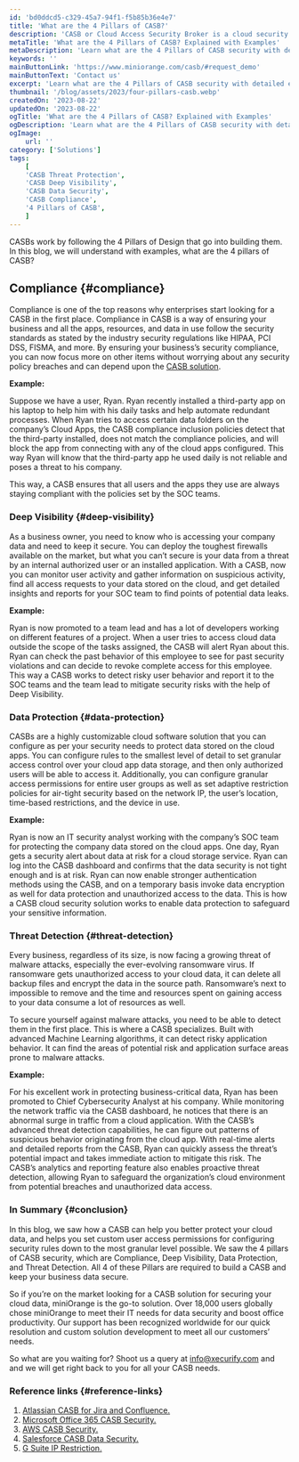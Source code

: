 ```yaml
---
id: 'bd0ddcd5-c329-45a7-94f1-f5b85b36e4e7'
title: 'What are the 4 Pillars of CASB?'
description: 'CASB or Cloud Access Security Broker is a cloud security solution that secures the data stored on your cloud servers from unauthorized user access and third-party requests. CASBs are designed to let the company’s security teams monitor unlawful behavior and enable enterprise security policies over cloud apps and the data they hold. CASBs are able to achieve all these and a lot more to ensure that you are getting the best security possible.'
metaTitle: 'What are the 4 Pillars of CASB? Explained with Examples'
metaDescription: 'Learn what are the 4 Pillars of CASB security with detailed examples and business use cases to keep your data safe and away from threats.'
keywords: ''
mainButtonLink: 'https://www.miniorange.com/casb/#request_demo'
mainButtonText: 'Contact us'
excerpt: 'Learn what are the 4 Pillars of CASB security with detailed examples and business use cases to keep your data safe and away from threats.'
thumbnail: '/blog/assets/2023/four-pillars-casb.webp'
createdOn: '2023-08-22'
updatedOn: '2023-08-22'
ogTitle: 'What are the 4 Pillars of CASB? Explained with Examples'
ogDescription: 'Learn what are the 4 Pillars of CASB security with detailed examples and business use cases to keep your data safe and away from threats.'
ogImage:
    url: ''
category: ['Solutions']
tags:
    [
	'CASB Threat Protection',
    'CASB Deep Visibility',
    'CASB Data Security',
    'CASB Compliance',
    '4 Pillars of CASB',
    ]
---
```



CASBs work by following the 4 Pillars of Design that go into building them. In this blog, we will understand with examples, what are the 4 pillars of CASB?

## Compliance {#compliance}

Compliance is one of the top reasons why enterprises start looking for a CASB in the first place. Compliance in CASB is a way of ensuring your business and all the apps, resources, and data in use follow the security standards as stated by the industry security regulations like HIPAA, PCI DSS, FISMA, and more. By ensuring your business’s security compliance, you can now focus more on other items without worrying about any security policy breaches and can depend upon the [CASB solution](https://www.miniorange.com/casb/).

**Example:**

Suppose we have a user, Ryan. Ryan recently installed a third-party app on his laptop to help him with his daily tasks and help automate redundant processes. When Ryan tries to access certain data folders on the company’s Cloud Apps, the CASB compliance inclusion policies detect that the third-party installed, does not match the compliance policies, and will block the app from connecting with any of the cloud apps configured. This way Ryan will know that the third-party app he used daily is not reliable and poses a threat to his company. 

This way, a CASB ensures that all users and the apps they use are always staying compliant with the policies set by the SOC teams. 

### Deep Visibility {#deep-visibility}

As a business owner, you need to know who is accessing your company data and need to keep it secure. You can deploy the toughest firewalls available on the market, but what you can’t secure is your data from a threat by an internal authorized user or an installed application. With a CASB, now you can monitor user activity and gather information on suspicious activity, find all access requests to your data stored on the cloud, and get detailed insights and reports for your SOC team to find points of potential data leaks.

**Example:**

Ryan is now promoted to a team lead and has a lot of developers working on different features of a project. When a user tries to access cloud data outside the scope of the tasks assigned, the CASB will alert Ryan about this. Ryan can check the past behavior of this employee to see for past security violations and can decide to revoke complete access for this employee. This way a CASB works to detect risky user behavior and report it to the SOC teams and the team lead to mitigate security risks with the help of Deep Visibility.

### Data Protection {#data-protection}

CASBs are a highly customizable cloud software solution that you can configure as per your security needs to protect data stored on the cloud apps. You can configure rules to the smallest level of detail to set granular access control over your cloud app data storage, and then only authorized users will be able to access it. Additionally, you can configure granular access permissions for entire user groups as well as set adaptive restriction policies for air-tight security based on the network IP, the user’s location, time-based restrictions, and the device in use.

**Example:**

Ryan is now an IT security analyst working with the company’s SOC team for protecting the company data stored on the cloud apps. One day, Ryan gets a security alert about data at risk for a cloud storage service. Ryan can log into the CASB dashboard and confirms that the data security is not tight enough and is at risk. Ryan can now enable stronger authentication methods using the CASB, and on a temporary basis invoke data encryption as well for data protection and unauthorized access to the data. This is how a CASB cloud security solution works to enable data protection to safeguard your sensitive information. 

### Threat Detection {#threat-detection}

Every business, regardless of its size, is now facing a growing threat of malware attacks, especially the ever-evolving ransomware virus. If ransomware gets unauthorized access to your cloud data, it can delete all backup files and encrypt the data in the source path. Ransomware’s next to impossible to remove and the time and resources spent on gaining access to your data consume a lot of resources as well.

To secure yourself against malware attacks, you need to be able to detect them in the first place. This is where a CASB specializes. Built with advanced Machine Learning algorithms, it can detect risky application behavior. It can find the areas of potential risk and application surface areas prone to malware attacks.

**Example:**

For his excellent work in protecting business-critical data, Ryan has been promoted to Chief Cybersecurity Analyst at his company. While monitoring the network traffic via the CASB dashboard, he notices that there is an abnormal surge in traffic from a cloud application. With the CASB’s advanced threat detection capabilities, he can figure out patterns of suspicious behavior originating from the cloud app. With real-time alerts and detailed reports from the CASB, Ryan can quickly assess the threat’s potential impact and takes immediate action to mitigate this risk. The CASB’s analytics and reporting feature also enables proactive threat detection, allowing Ryan to safeguard the organization’s cloud environment from potential breaches and unauthorized data access.

### In Summary {#conclusion}

In this blog, we saw how a CASB can help you better protect your cloud data, and helps you set custom user access permissions for configuring security rules down to the most granular level possible. We saw the 4 pillars of CASB security, which are Compliance, Deep Visibility, Data Protection, and Threat Detection. All 4 of these Pillars are required to build a CASB and keep your business data secure.

So if you’re on the market looking for a CASB solution for securing your cloud data, miniOrange is the go-to solution. Over 18,000 users globally chose miniOrange to meet their IT needs for data security and boost office productivity. Our support has been recognized worldwide for our quick resolution and custom solution development to meet all our customers’ needs.

So what are you waiting for? Shoot us a query at [info@xecurify.com](info@xecurify.com) and and we will get right back to you for all your CASB needs.

### Reference links  {#reference-links}

1. [Atlassian CASB for Jira and Confluence.](https://www.miniorange.com/blog/atlassian-security-for-jira-and-confluence-with-casb/)
2. [Microsoft Office 365 CASB Security.](https://www.miniorange.com/blog/microsoft-office-365-casb-security/)
3. [AWS CASB Security.](https://www.miniorange.com/blog/aws-service-casb-security-solution/)
4. [Salesforce CASB Data Security.](https://www.miniorange.com/blog/casb-salesforce-data-security/)
5. [G Suite IP Restriction.](https://www.miniorange.com/blog/secure-access-control-for-google-workspace-gsuite-apps/)

